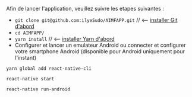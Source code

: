 Afin de lancer l'application, veuillez suivre les etapes suivantes :

- `git clone git@github.com:ilyeSudo/AIMFAPP.git` // <-- [installer Git d'abord](https://git-scm.com/book/fr/v1/D%C3%A9marrage-rapide-Installation-de-Git)
- `cd AIMFAPP/`
- `yarn install` // <-- [installer Yarn d'abord](https://yarnpkg.com/fr/docs/install#debian-stable)
- Configurer et lancer un emulateur Android ou connecter et configurer votre smartphone Android (disponible pour Android uniquement pour l'instant)
``` 
yarn global add react-native-cli
```
```
react-native start
```
```
react-native run-android
```
